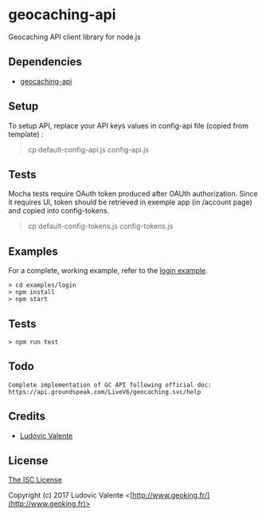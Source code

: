# geocaching-api
Geocaching API client library for node.js

## Dependencies

  * [geocaching-api](https://github.com/ludoo0d0a/geocaching-api)

## Setup

To setup API, replace your API keys values in config-api file (copied from template) :
> cp default-config-api.js config-api.js  

## Tests

Mocha tests require OAuth token produced after OAUth authorization.
Since it requires UI, token should be retrieved in exemple app (in /account page) and copied into config-tokens.
> cp default-config-tokens.js config-tokens.js

## Examples

For a complete, working example, refer to the [login example](https://github.com/ludoo0d0a/geocaching-api/tree/master/examples/login).

    > cd examples/login
    > npm install
    > npm start

## Tests

    > npm run test

## Todo
    
    Complete implementation of GC API following official doc: https://api.groundspeak.com/LiveV6/geocaching.svc/help

## Credits

  - [Ludovic Valente](http://github.com/ludoo0d0a)

## License

[The ISC License](http://opensource.org/licenses/ISC)

Copyright (c) 2017 Ludovic Valente <[http://www.geoking.fr/](http://www.geoking.fr)>
